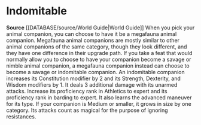 ﻿---
id: '3'
name: Indomitable
rarity: Common
rus_type_level: null
source: '[[DATABASE/source/World Guide|World Guide]]'
trait: null
type: Animal Companion Advanced Option

---
# Indomitable

**Source** [[DATABASE/source/World Guide|World Guide]] 
When you pick your animal companion, you can choose to have it be a megafauna animal companion. Megafauna animal companions are mostly similar to other animal companions of the same category, though they look different, and they have one difference in their upgrade path. If you take a feat that would normally allow you to choose to have your companion become a savage or nimble animal companion, a megafauna companion instead can choose to become a savage or indomitable companion. An indomitable companion increases its Constitution modifier by 2 and its Strength, Dexterity, and Wisdom modifiers by 1. It deals 3 additional damage with its unarmed attacks. Increase its proficiency rank in Athletics to expert and its proficiency rank in barding to expert. It also learns the advanced maneuver for its type. If your companion is Medium or smaller, it grows in size by one category. Its attacks count as magical for the purpose of ignoring resistances.